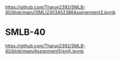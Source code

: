 https://github.com/Tharun2392/SMLB-40/blob/main/(SML)2303A52386Assingnment2.ipynb
# SMLB-40
https://github.com/Tharun2392/SMLB-40/blob/main/Assignment5(sml).ipynb

